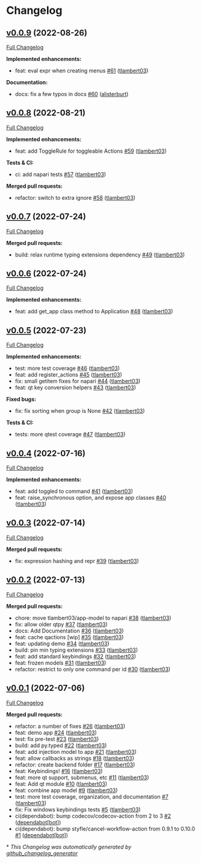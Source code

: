 # Changelog

## [v0.0.9](https://github.com/napari/app-model/tree/v0.0.9) (2022-08-26)

[Full Changelog](https://github.com/napari/app-model/compare/v0.0.8...v0.0.9)

**Implemented enhancements:**

- feat: eval expr when creating menus [\#61](https://github.com/napari/app-model/pull/61) ([tlambert03](https://github.com/tlambert03))

**Documentation:**

- docs: fix a few typos in docs [\#60](https://github.com/napari/app-model/pull/60) ([alisterburt](https://github.com/alisterburt))

## [v0.0.8](https://github.com/napari/app-model/tree/v0.0.8) (2022-08-21)

[Full Changelog](https://github.com/napari/app-model/compare/v0.0.7...v0.0.8)

**Implemented enhancements:**

- feat: add ToggleRule for toggleable Actions [\#59](https://github.com/napari/app-model/pull/59) ([tlambert03](https://github.com/tlambert03))

**Tests & CI:**

- ci: add napari tests [\#57](https://github.com/napari/app-model/pull/57) ([tlambert03](https://github.com/tlambert03))

**Merged pull requests:**

- refactor: switch to extra ignore [\#58](https://github.com/napari/app-model/pull/58) ([tlambert03](https://github.com/tlambert03))

## [v0.0.7](https://github.com/napari/app-model/tree/v0.0.7) (2022-07-24)

[Full Changelog](https://github.com/napari/app-model/compare/v0.0.6...v0.0.7)

**Merged pull requests:**

- build: relax runtime typing extensions dependency [\#49](https://github.com/napari/app-model/pull/49) ([tlambert03](https://github.com/tlambert03))

## [v0.0.6](https://github.com/napari/app-model/tree/v0.0.6) (2022-07-24)

[Full Changelog](https://github.com/napari/app-model/compare/v0.0.5...v0.0.6)

**Implemented enhancements:**

- feat: add get\_app class method to Application [\#48](https://github.com/napari/app-model/pull/48) ([tlambert03](https://github.com/tlambert03))

## [v0.0.5](https://github.com/napari/app-model/tree/v0.0.5) (2022-07-23)

[Full Changelog](https://github.com/napari/app-model/compare/v0.0.4...v0.0.5)

**Implemented enhancements:**

- test: more test coverage [\#46](https://github.com/napari/app-model/pull/46) ([tlambert03](https://github.com/tlambert03))
- feat: add register\_actions [\#45](https://github.com/napari/app-model/pull/45) ([tlambert03](https://github.com/tlambert03))
- fix: small getitem fixes for napari [\#44](https://github.com/napari/app-model/pull/44) ([tlambert03](https://github.com/tlambert03))
- feat: qt key conversion helpers [\#43](https://github.com/napari/app-model/pull/43) ([tlambert03](https://github.com/tlambert03))

**Fixed bugs:**

- fix: fix sorting when group is None [\#42](https://github.com/napari/app-model/pull/42) ([tlambert03](https://github.com/tlambert03))

**Tests & CI:**

- tests: more qtest coverage [\#47](https://github.com/napari/app-model/pull/47) ([tlambert03](https://github.com/tlambert03))

## [v0.0.4](https://github.com/napari/app-model/tree/v0.0.4) (2022-07-16)

[Full Changelog](https://github.com/napari/app-model/compare/v0.0.3...v0.0.4)

**Implemented enhancements:**

- feat: add toggled to command [\#41](https://github.com/napari/app-model/pull/41) ([tlambert03](https://github.com/tlambert03))
- feat: raise\_synchronous option, and expose app classes [\#40](https://github.com/napari/app-model/pull/40) ([tlambert03](https://github.com/tlambert03))

## [v0.0.3](https://github.com/napari/app-model/tree/v0.0.3) (2022-07-14)

[Full Changelog](https://github.com/napari/app-model/compare/v0.0.2...v0.0.3)

**Merged pull requests:**

- fix: expression hashing and repr [\#39](https://github.com/napari/app-model/pull/39) ([tlambert03](https://github.com/tlambert03))

## [v0.0.2](https://github.com/napari/app-model/tree/v0.0.2) (2022-07-13)

[Full Changelog](https://github.com/napari/app-model/compare/v0.0.1...v0.0.2)

**Merged pull requests:**

- chore: move tlambert03/app-model to napari [\#38](https://github.com/napari/app-model/pull/38) ([tlambert03](https://github.com/tlambert03))
- fix: allow older qtpy [\#37](https://github.com/napari/app-model/pull/37) ([tlambert03](https://github.com/tlambert03))
- docs: Add Documentation [\#36](https://github.com/napari/app-model/pull/36) ([tlambert03](https://github.com/tlambert03))
- feat: cache qactions \[wip\] [\#35](https://github.com/napari/app-model/pull/35) ([tlambert03](https://github.com/tlambert03))
- feat: updating demo [\#34](https://github.com/napari/app-model/pull/34) ([tlambert03](https://github.com/tlambert03))
- build: pin min typing extensions [\#33](https://github.com/napari/app-model/pull/33) ([tlambert03](https://github.com/tlambert03))
- feat: add standard keybindings [\#32](https://github.com/napari/app-model/pull/32) ([tlambert03](https://github.com/tlambert03))
- feat: frozen models [\#31](https://github.com/napari/app-model/pull/31) ([tlambert03](https://github.com/tlambert03))
- refactor: restrict to only one command per id [\#30](https://github.com/napari/app-model/pull/30) ([tlambert03](https://github.com/tlambert03))

## [v0.0.1](https://github.com/napari/app-model/tree/v0.0.1) (2022-07-06)

[Full Changelog](https://github.com/napari/app-model/compare/3a1e61cc7b0b249a9f2e3fce9cfa6cf6b766cb2a...v0.0.1)

**Merged pull requests:**

- refactor: a number of fixes [\#26](https://github.com/napari/app-model/pull/26) ([tlambert03](https://github.com/tlambert03))
- feat: demo app [\#24](https://github.com/napari/app-model/pull/24) ([tlambert03](https://github.com/tlambert03))
- test: fix pre-test [\#23](https://github.com/napari/app-model/pull/23) ([tlambert03](https://github.com/tlambert03))
- build: add py.typed [\#22](https://github.com/napari/app-model/pull/22) ([tlambert03](https://github.com/tlambert03))
- feat: add injection model to app [\#21](https://github.com/napari/app-model/pull/21) ([tlambert03](https://github.com/tlambert03))
- feat: allow callbacks as strings [\#18](https://github.com/napari/app-model/pull/18) ([tlambert03](https://github.com/tlambert03))
- refactor: create backend folder [\#17](https://github.com/napari/app-model/pull/17) ([tlambert03](https://github.com/tlambert03))
- feat: Keybindings! [\#16](https://github.com/napari/app-model/pull/16) ([tlambert03](https://github.com/tlambert03))
- feat: more qt support, submenus, etc [\#11](https://github.com/napari/app-model/pull/11) ([tlambert03](https://github.com/tlambert03))
- feat: Add qt module [\#10](https://github.com/napari/app-model/pull/10) ([tlambert03](https://github.com/tlambert03))
- feat: combine app model [\#9](https://github.com/napari/app-model/pull/9) ([tlambert03](https://github.com/tlambert03))
- test: more test coverage, organization, and documentation [\#7](https://github.com/napari/app-model/pull/7) ([tlambert03](https://github.com/tlambert03))
- fix: Fix windows keybindings tests [\#5](https://github.com/napari/app-model/pull/5) ([tlambert03](https://github.com/tlambert03))
- ci\(dependabot\): bump codecov/codecov-action from 2 to 3 [\#2](https://github.com/napari/app-model/pull/2) ([dependabot[bot]](https://github.com/apps/dependabot))
- ci\(dependabot\): bump styfle/cancel-workflow-action from 0.9.1 to 0.10.0 [\#1](https://github.com/napari/app-model/pull/1) ([dependabot[bot]](https://github.com/apps/dependabot))



\* *This Changelog was automatically generated by [github_changelog_generator](https://github.com/github-changelog-generator/github-changelog-generator)*
